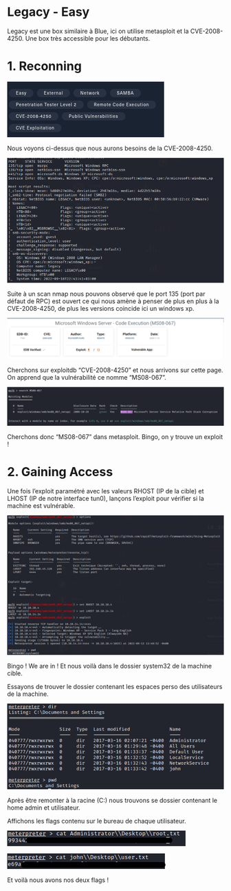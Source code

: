 # Legacy - Easy

Legacy est une box similaire à Blue, ici on utilise metasploit et la CVE-2008-4250. Une box très accessible pour les débutants.

# 1. Reconning

![Untitled](src/Untitled.png)

Nous voyons ci-dessus que nous aurons besoins de la CVE-2008-4250.

![Untitled](src/Untitled%201.png)

Suite à un scan nmap nous pouvons observé que le port 135 (port par défaut de RPC) est ouvert ce qui nous amène à penser de plus en plus à la CVE-2008-4250, de plus les versions coincide ici un windows xp.

![Untitled](src/Untitled%202.png)

Cherchons sur exploitdb “CVE-2008-4250” et nous arrivons sur cette page. On apprend que la vulnérabilité ce nomme “MS08-067”.

![Untitled](src/Untitled%203.png)

Cherchons donc “MS08-067” dans metasploit. Bingo, on y trouve un exploit !



# 2. **Gaining Access**

Une fois l’exploit paramétré avec les valeurs RHOST (IP de la cible) et LHOST (IP de notre interface tun0), lançons l’exploit pour vérifier si la machine est vulnérable.

![Untitled](src/Untitled%204.png)

Bingo ! We are in ! Et nous voilà dans le dossier system32 de la machine cible.

Essayons de trouver le dossier contenant les espaces perso des utilisateurs de la machine.

![Untitled](src/Untitled%205.png)

Après être remonter à la racine (C:\) nous trouvons se dossier contenant le home admin et utilisateur.

Affichons les flags contenu sur le bureau de chaque utilisateur.

![Untitled](src/Untitled%206.png)

![Untitled](src/Untitled%207.png)

Et voilà nous avons nos deux flags !